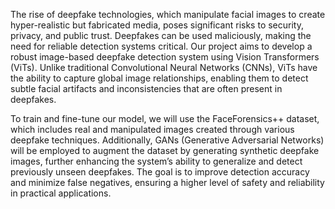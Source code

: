 The rise of deepfake technologies, which manipulate facial images to create hyper-realistic but fabricated media, poses significant risks to security, privacy, and public trust. Deepfakes can be used maliciously, making the need for reliable detection systems critical. Our project aims to develop a robust image-based deepfake detection system using Vision Transformers (ViTs). Unlike traditional Convolutional Neural Networks (CNNs), ViTs have the ability to capture global image relationships, enabling them to detect subtle facial artifacts and inconsistencies that are often present in deepfakes. 

To train and fine-tune our model, we will use the FaceForensics++ dataset, which includes real and manipulated images created through various deepfake techniques. Additionally, GANs (Generative Adversarial Networks) will be employed to augment the dataset by generating synthetic deepfake images, further enhancing the system’s ability to generalize and detect previously unseen deepfakes. The goal is to improve detection accuracy and minimize false negatives, ensuring a higher level of safety and reliability in practical applications. 
